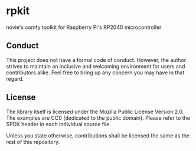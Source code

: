 # rpkit

novie's comfy toolkit for Raspberry Pi's RP2040 microcontroller

## Conduct

This project does not have a formal code of conduct. However, the author strives
to maintain an inclusive and welcoming environment for users and contributors
alike. Feel free to bring up any concern you may have in that regard.

## License

The library itself is licensed under the Mozilla Public License Version 2.0.
The examples are CC0 (dedicated to the public domain).
Please refer to the SPDX header in each individual source file.

Unless you state otherwise, contributions shall be licensed the same as the rest
of this repository.
